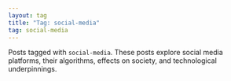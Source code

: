 ```yaml
---
layout: tag
title: "Tag: social-media"
tag: social-media
---
```


Posts tagged with `social-media`. These posts explore social media platforms, their algorithms, effects on society, and technological underpinnings. 